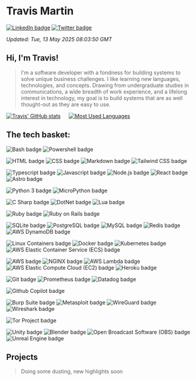 <!-- template into which dynamic content is loaded before being written to README.md -->

<!-- banner -->
# Travis Martin

<!-- links -->
[![LinkedIn badge](https://img.shields.io/badge/LinkedIn-Profile-informational?style=flat&logo=linkedin&logoColor=white&color=0D76A8)](https://www.linkedin.com/in/travisemartin/)
[![Twitter badge](https://img.shields.io/badge/Twitter-Profile-informational?style=flat&logo=twitter&logoColor=white&color=1CA2F1)](https://twitter.com/lincolnfleet)

<!-- meta -->
_Updated: Tue, 13 May 2025 08:03:50 GMT_

<!-- summary -->
## Hi, I'm Travis!
> I'm a software developer with a fondness for building systems to solve unique business challenges. I like learning new languages, technologies, and concepts. Drawing from undergraduate studies in communications, a wide breadth of work experience, and a lifelong interest in technology, my goal is to build systems that are as well thought-out as they are easy to use.

[![Travis' GitHub stats](https://github-readme-stats.vercel.app/api?username=lincolnfleet&show_icons=true&count_private=true&theme=tokyonight)](https://github.com/lincolnfleet/github-readme-stats)
&emsp;
[![Most Used Languages](https://github-readme-stats.vercel.app/api/top-langs/?username=lincolnfleet&layout=compact)](https://github.com/lincolnfleet/github-readme-stats)

## The tech basket: 
<!-- BADGE SOURCE => https://simpleicons.org -->
<!-- BADGE TEMPLATE => ![___display name___ badge](https://img.shields.io/badge/-___display name, url encoded___-informational?style=for-the-badge&color=black&logo=___simpleicons.org id___&logoColor=___hex/rgb(a)___) -->

<!-- shell -->
![Bash badge](https://img.shields.io/badge/-Bash-informational?style=for-the-badge&color=black&logo=gnubash&logoColor=4EAA25)
![Powershell badge](https://img.shields.io/badge/-Powershell-informational?style=for-the-badge&color=black&logo=gitforwindows&logoColor=80B3FF)

<!-- presentational -->
![HTML badge](https://img.shields.io/badge/-HTML-informational?style=for-the-badge&color=black&logo=html5&logoColor=E34F26)
![CSS badge](https://img.shields.io/badge/-CSS-informational?style=for-the-badge&color=black&logo=css3&logoColor=1572B6)
![Markdown badge](https://img.shields.io/badge/-Markdown-informational?style=for-the-badge&color=black&logo=markdown)
![Tailwind CSS badge](https://img.shields.io/badge/-Tailwind%20CSS-informational?style=for-the-badge&color=black&logo=tailwindcss&logoColor=06B6D4)

<!-- ecmascript stack -->
![Typescript badge](https://img.shields.io/badge/-Typescript-informational?style=for-the-badge&color=black&logo=typescript)
![Javascript badge](https://img.shields.io/badge/-Javascript-informational?style=for-the-badge&color=black&logo=javascript)
![Node.js badge](https://img.shields.io/badge/-Node.js-informational?style=for-the-badge&color=black&logo=nodedotjs&logoColor=5FA04E)
![React badge](https://img.shields.io/badge/-React-informational?style=for-the-badge&color=black&logo=react)
![Astro badge](https://img.shields.io/badge/-Astro-informational?style=for-the-badge&color=black&logo=astro&logoColor=BC52EE)
<!-- on hold => ![AssemblyScript badge](https://img.shields.io/badge/-AssemblyScript-informational?style=for-the-badge&color=black&logo=assemblyscript&logoColor=007AAC) -->

<!-- python stack -->
![Python 3 badge](https://img.shields.io/badge/-Python%203-informational?style=for-the-badge&color=black&logo=python&logoColor=3776AB)
![MicroPython badge](https://img.shields.io/badge/-MicroPython-informational?style=for-the-badge&color=black&logo=micropython&logoColor=2B2728)
<!-- on hold => ![PyTorch badge](https://img.shields.io/badge/-PyTorch-informational?style=for-the-badge&color=black&logo=pytorch&logoColor=EE4C2C) -->

<!-- c stack -->
![C Sharp badge](https://img.shields.io/badge/-C%23-informational?style=for-the-badge&color=black&logo=sharp)
![DotNet badge](https://img.shields.io/badge/-DotNET-informational?style=for-the-badge&color=black&logo=dotnet&logoColor=512BD4)
![Lua badge](https://img.shields.io/badge/-Lua-informational?style=for-the-badge&color=black&logo=lua&logoColor=2C2D72)

<!-- ruby stack -->
![Ruby badge](https://img.shields.io/badge/-Ruby-informational?style=for-the-badge&color=black&logo=ruby&logoColor=CC342D)
![Ruby on Rails badge](https://img.shields.io/badge/-Ruby%20on%20Rails-informational?style=for-the-badge&color=black&logo=rubyonrails&logoColor=D30001)

<!-- storage tech -->
![SQLite badge](https://img.shields.io/badge/-SQLite-informational?style=for-the-badge&color=black&logo=sqlite&logoColor=003B57)
![PostgreSQL badge](https://img.shields.io/badge/-PostgreSQL-informational?style=for-the-badge&color=black&logo=postgresql)
![MySQL badge](https://img.shields.io/badge/-MySQL-informational?style=for-the-badge&color=black&logo=mysql)
![Redis badge](https://img.shields.io/badge/-Redis-informational?style=for-the-badge&color=black&logo=redis)
![AWS DynamoDB badge](https://img.shields.io/badge/-DynamoDB-informational?style=for-the-badge&color=black&logo=amazondynamodb&logoColor=4053D6)

<!-- container tech -->
![Linux Containers badge](https://img.shields.io/badge/-LXC-informational?style=for-the-badge&color=black&logo=linuxcontainers&logoColor=333333)
![Docker badge](https://img.shields.io/badge/-Docker-informational?style=for-the-badge&color=black&logo=docker&logoColor=2496ED)
![Kubernetes badge](https://img.shields.io/badge/-Kubernetes-informational?style=for-the-badge&color=black&logo=kubernetes&logoColor=326CE5)
![AWS Elastic Container Service (ECS) badge](https://img.shields.io/badge/-AWS%20ECS-informational?style=for-the-badge&color=black&logo=amazonecs&logoColor=FF9900)

<!-- cloud tech -->
![AWS badge](https://img.shields.io/badge/-AWS-informational?style=for-the-badge&color=black&logo=amazonwebservices&logoColor=232F3E)
![NGINX badge](https://img.shields.io/badge/-NGINX-informational?style=for-the-badge&color=black&logo=nginx&logoColor=009639)
![AWS Lambda badge](https://img.shields.io/badge/-AWS%20Lambda-informational?style=for-the-badge&color=black&logo=awslambda&logoColor=FF9900)
![AWS Elastic Compute Cloud (EC2) badge](https://img.shields.io/badge/-AWS%20EC2-informational?style=for-the-badge&color=black&logo=amazonec2&logoColor=FF9900)
![Heroku badge](https://img.shields.io/badge/-Heroku-informational?style=for-the-badge&color=black&logo=heroku&logoColor=430098)

<!-- devops, ci cd -->
![Git badge](https://img.shields.io/badge/-Git-informational?style=for-the-badge&color=black&logo=git&logoColor=FCC624)
![Prometheus badge](https://img.shields.io/badge/-Prometheus-informational?style=for-the-badge&color=black&logo=prometheus&logoColor=E6522C)
![Datadog badge](https://img.shields.io/badge/-Datadog-informational?style=for-the-badge&color=black&logo=datadog&logoColor=632CA6)

<!-- ai workspace -->
![Github Copilot badge](https://img.shields.io/badge/-Github%20Copilot-informational?style=for-the-badge&color=black&logo=githubcopilot)

<!-- security -->
![Burp Suite badge](https://img.shields.io/badge/-Burp%20Suite-informational?style=for-the-badge&color=black&logo=burpsuite&logoColor=FF6633)
![Metasploit badge](https://img.shields.io/badge/-Metasploit-informational?style=for-the-badge&color=black&logo=metasploit&logoColor=2596CD)
![WireGuard badge](https://img.shields.io/badge/-WireGuard-informational?style=for-the-badge&color=black&logo=wireguard&logoColor=88171A)
![Wireshark badge](https://img.shields.io/badge/-Wireshark-informational?style=for-the-badge&color=black&logo=wireshark&logoColor=1679A7)

<!-- data privacy, web3 -->
![Tor Project badge](https://img.shields.io/badge/-Tor-informational?style=for-the-badge&color=black&logo=torproject&logoColor=7D4698)

<!-- game dev, 3d rendering -->
![Unity badge](https://img.shields.io/badge/-Unity-informational?style=for-the-badge&color=black&logo=unity&logoColor=FFFFFF)
![Blender badge](https://img.shields.io/badge/-Blender-informational?style=for-the-badge&color=black&logo=blender&logoColor=E87D0D)
![Open Broadcast Software (OBS) badge](https://img.shields.io/badge/-OBS-informational?style=for-the-badge&color=black&logo=obsstudio&logoColor=302E31)
![Unreal Engine badge](https://img.shields.io/badge/-Unreal%20Engine-informational?style=for-the-badge&color=black&logo=unrealengine&logoColor=0E1128)


<!-- projects -->
## Projects
<!-- PROJECT TEMPLATE => <a href="https://github.com/lincolnfleet/___repo name___">
	<img src="https://github-readme-stats.vercel.app/api/pin/?username=lincolnfleet&___repo name___=[___repo name___]">
 </a> -->
> Doing some dusting, new highlights soon
<!-- <a href="https://github.com/lincolnfleet/barista_bot">
	<img src="https://github-readme-stats.vercel.app/api/pin/?username=lincolnfleet&_repo_=barista_bot">
</a> -->

<!-- auto added testimonials with word filter? -->
<!-- example dev env, personal OPs -->

